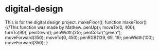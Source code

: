 # digital-design
This is for the digital design project.
makeFloor();
function makeFloor() {//This function was made by Mathew.
 penUp();
 moveTo(0, 400);
 turnTo(90);
 penDown();
 penWidth(25);
 penColor("green");
 moveForward(350);
 moveTo(0, 450);
 penRGB(139, 69, 19);
 penWidth(100);
 moveForward(350);
}
